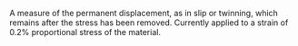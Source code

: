 A measure of the permanent displacement, as in slip or twinning, which remains after the stress has been removed. Currently applied to a strain of 0.2% proportional stress of the material.